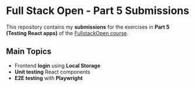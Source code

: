 # Full Stack Open - Part 5 Submissions

This repository contains my **submissions** for the exercises in **Part 5 (Testing React apps)** of the [FullstackOpen course](https://fullstackopen.com/en/).

## Main Topics

- Frontend **login** using **Local Storage**
- **Unit testing** React components
- **E2E testing** with **Playwright**
